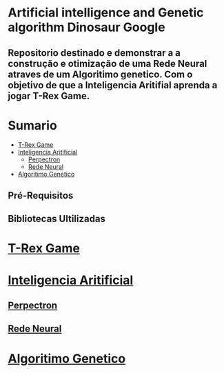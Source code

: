 # Artificial intelligence and Genetic algorithm Dinosaur Google

## Repositorio destinado e demonstrar a a construção e otimização de uma Rede Neural atraves de um Algoritimo genetico. Com o objetivo de que a Inteligencia Aritifial aprenda a jogar T-Rex Game.

Sumario
=================
<!--ts-->
   * [T-Rex Game](#T-Rex-Game)
   * [Inteligencia Aritificial](#Inteligencia-Aritificial)
      * [Perpectron](#Perpectron)
      * [Rede Neural](#Rede-Neural)
   * [Algoritimo Genetico](#Algoritimo-Genetico)
<!--te-->

## Pré-Requisitos  
## Bibliotecas Ultilizadas

# [T-Rex Game](#T-Rex-Game)
# [Inteligencia Aritificial](#Inteligencia-Aritificial)
  ## [Perpectron](#Perpectron)
  ## [Rede Neural](#Rede-Neural)
# [Algoritimo Genetico](#Algoritimo-Genetico)
